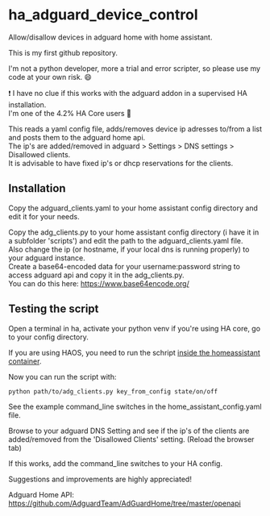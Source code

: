 # ha_adguard_device_control
Allow/disallow devices in adguard home with home assistant.

This is my first github repository.

I'm not a python developer, more a trial and error scripter, so please use my code at your own risk. :smile:

❗ I have no clue if this works with the adguard addon in a supervised HA installation.  
I'm one of the 4.2% HA Core users 🙂

This reads a yaml config file, adds/removes device ip adresses to/from a list and posts them to the adguard home api.  
The ip's are added/removed in adguard > Settings > DNS settings > Disallowed clients.  
It is advisable to have fixed ip's or dhcp reservations for the clients.

## Installation
Copy the adguard_clients.yaml to your home assistant config directory and edit it for your needs.

Copy the adg_clients.py to your home assistant config directory (i have it in a subfolder 'scripts') and edit the path to the adguard_clients.yaml file.  
Also change the ip (or hostname, if your local dns is running properly) to your adguard instance.  
Create a base64-encoded data for your username:password string to access adguard api and copy it in the adg_clients.py.  
You can do this here: https://www.base64encode.org/ 

## Testing the script
Open a terminal in ha, activate your python venv if you're using HA core, go to your config directory.

If you are using HAOS, you need to run the schript [inside the homeassistant container](https://community.home-assistant.io/t/sshing-from-a-command-line-sensor-or-shell-command/258731/3?u=vdrainer).

Now you can run the script with:
```
python path/to/adg_clients.py key_from_config state/on/off
```
See the example command_line switches in the home_assistant_config.yaml file.

Browse to your adguard DNS Setting and see if the ip's of the clients are added/removed from the 'Disallowed Clients' setting. (Reload the browser tab)

If this works, add the command_line switches to your HA config.

Suggestions and improvements are highly appreciated!

Adguard Home API: https://github.com/AdguardTeam/AdGuardHome/tree/master/openapi
